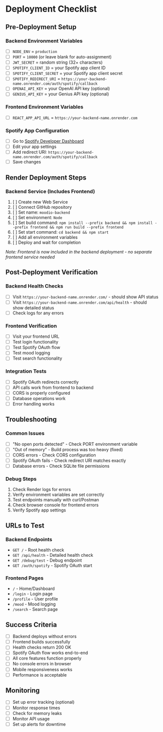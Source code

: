 # Deployment Checklist

## Pre-Deployment Setup

### Backend Environment Variables
- [ ] `NODE_ENV` = `production`
- [ ] `PORT` = `10000` (or leave blank for auto-assignment)
- [ ] `JWT_SECRET` = random string (32+ characters)
- [ ] `SPOTIFY_CLIENT_ID` = your Spotify app client ID
- [ ] `SPOTIFY_CLIENT_SECRET` = your Spotify app client secret
- [ ] `SPOTIFY_REDIRECT_URI` = `https://your-backend-name.onrender.com/auth/spotify/callback`
- [ ] `OPENAI_API_KEY` = your OpenAI API key (optional)
- [ ] `GENIUS_API_KEY` = your Genius API key (optional)

### Frontend Environment Variables
- [ ] `REACT_APP_API_URL` = `https://your-backend-name.onrender.com`

### Spotify App Configuration
- [ ] Go to [Spotify Developer Dashboard](https://developer.spotify.com/dashboard)
- [ ] Edit your app settings
- [ ] Add redirect URI: `https://your-backend-name.onrender.com/auth/spotify/callback`
- [ ] Save changes

## Render Deployment Steps

### Backend Service (Includes Frontend)
1. [ ] Create new Web Service
2. [ ] Connect GitHub repository
3. [ ] Set name: `moodio-backend`
4. [ ] Set environment: `Node`
5. [ ] Set build command: `npm install --prefix backend && npm install --prefix frontend && npm run build --prefix frontend`
6. [ ] Set start command: `cd backend && npm start`
7. [ ] Add all environment variables
8. [ ] Deploy and wait for completion

*Note: Frontend is now included in the backend deployment - no separate frontend service needed*

## Post-Deployment Verification

### Backend Health Checks
- [ ] Visit `https://your-backend-name.onrender.com/` - should show API status
- [ ] Visit `https://your-backend-name.onrender.com/api/health` - should show detailed status
- [ ] Check logs for any errors

### Frontend Verification
- [ ] Visit your frontend URL
- [ ] Test login functionality
- [ ] Test Spotify OAuth flow
- [ ] Test mood logging
- [ ] Test search functionality

### Integration Tests
- [ ] Spotify OAuth redirects correctly
- [ ] API calls work from frontend to backend
- [ ] CORS is properly configured
- [ ] Database operations work
- [ ] Error handling works

## Troubleshooting

### Common Issues
- [ ] "No open ports detected" - Check PORT environment variable
- [ ] "Out of memory" - Build process was too heavy (fixed)
- [ ] CORS errors - Check CORS configuration
- [ ] Spotify OAuth fails - Check redirect URI matches exactly
- [ ] Database errors - Check SQLite file permissions

### Debug Steps
1. Check Render logs for errors
2. Verify environment variables are set correctly
3. Test endpoints manually with curl/Postman
4. Check browser console for frontend errors
5. Verify Spotify app settings

## URLs to Test

### Backend Endpoints
- `GET /` - Root health check
- `GET /api/health` - Detailed health check
- `GET /debug/test` - Debug endpoint
- `GET /auth/spotify` - Spotify OAuth start

### Frontend Pages
- `/` - Home/Dashboard
- `/login` - Login page
- `/profile` - User profile
- `/mood` - Mood logging
- `/search` - Search page

## Success Criteria
- [ ] Backend deploys without errors
- [ ] Frontend builds successfully
- [ ] Health checks return 200 OK
- [ ] Spotify OAuth flow works end-to-end
- [ ] All core features function properly
- [ ] No console errors in browser
- [ ] Mobile responsiveness works
- [ ] Performance is acceptable

## Monitoring
- [ ] Set up error tracking (optional)
- [ ] Monitor response times
- [ ] Check for memory leaks
- [ ] Monitor API usage
- [ ] Set up alerts for downtime 